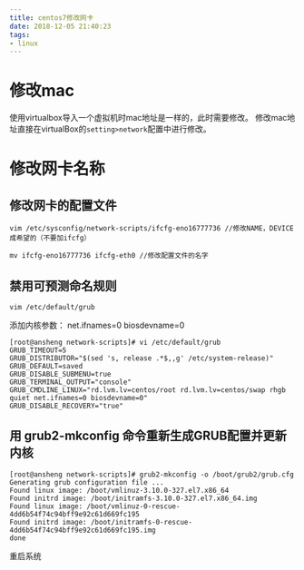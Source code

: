 ```yaml
---
title: centos7修改网卡
date: 2018-12-05 21:40:23
tags:
- linux
---
```


# 修改mac

使用virtualbox导入一个虚拟机时mac地址是一样的，此时需要修改。 修改mac地址直接在virtualBox的`setting>network`配置中进行修改。

# 修改网卡名称 

## 修改网卡的配置文件

```
vim /etc/sysconfig/network-scripts/ifcfg-eno16777736 //修改NAME，DEVICE 成希望的（不要加ifcfg）

mv ifcfg-eno16777736 ifcfg-eth0 //修改配置文件的名字
```

## 禁用可预测命名规则

```
vim /etc/default/grub
```

添加内核参数： net.ifnames=0 biosdevname=0

```
[root@ansheng network-scripts]# vi /etc/default/grub
GRUB_TIMEOUT=5
GRUB_DISTRIBUTOR="$(sed 's, release .*$,,g' /etc/system-release)"
GRUB_DEFAULT=saved
GRUB_DISABLE_SUBMENU=true
GRUB_TERMINAL_OUTPUT="console"
GRUB_CMDLINE_LINUX="rd.lvm.lv=centos/root rd.lvm.lv=centos/swap rhgb quiet net.ifnames=0 biosdevname=0"
GRUB_DISABLE_RECOVERY="true"
```

## 用 grub2-mkconfig 命令重新生成GRUB配置并更新内核

```
[root@ansheng network-scripts]# grub2-mkconfig -o /boot/grub2/grub.cfg
Generating grub configuration file ...
Found linux image: /boot/vmlinuz-3.10.0-327.el7.x86_64
Found initrd image: /boot/initramfs-3.10.0-327.el7.x86_64.img
Found linux image: /boot/vmlinuz-0-rescue-4dd6b54f74c94bff9e92c61d669fc195
Found initrd image: /boot/initramfs-0-rescue-4dd6b54f74c94bff9e92c61d669fc195.img
done
```

重启系统